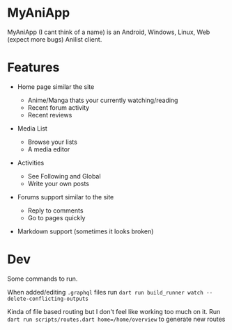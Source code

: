 # MyAniApp

MyAniApp (I cant think of a name) is an Android, Windows, Linux, Web (expect more bugs) Anilist client.

# Features

- Home page similar the site

  - Anime/Manga thats your currently watching/reading
  - Recent forum activity
  - Recent reviews

- Media List

  - Browse your lists
  - A media editor

- Activities

  - See Following and Global
  - Write your own posts

- Forums support similar to the site

  - Reply to comments
  - Go to pages quickly

- Markdown support (sometimes it looks broken)

# Dev

Some commands to run.

When added/editing `.graphql` files run `dart run build_runner watch --delete-conflicting-outputs`

Kinda of file based routing but I don't feel like working too much on it. Run `dart run scripts/routes.dart home=/home/overview` to generate new routes
